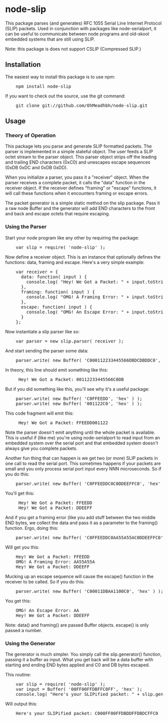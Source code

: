 # node-slip

This package parses (and generates) RFC 1055 Serial Line Internet Protocol
(SLIP) packets. Used in conjunction with packages like node-serialport, it
can be useful to communicate between node programs and old-skool embedded
systems that are still using SLIP.

Note: this package is does not support CSLIP (Compressed SLIP.) 

## Installation

The easiest way to install this package is to use npm:

<pre>    npm install node-slip</pre>

If you want to check out the source, use the git command:

<pre>    git clone git://github.com/OhMeadhbh/node-slip.git</pre>

## Usage

### Theory of Operation

This package lets you parse and generate SLIP formatted packets. The parser
is implemented in a simple stateful object. The user feeds a SLIP octet stream
to the parser object. This parser object strips off the leading and trailing
END characters (0xC0) and unescapes escape sequences (0xDB 0xDC and 0xDB 0xDD).

When you initialize a parser, you pass it a "receiver" object. When the parser
receives a complete packet, it calls the "data" function in the receiver
object. If the receiver defines "framing" or "escape" functions, it will
call these functions when it encounters framing or escape errors.

The packet generator is a simple static method on the slip package. Pass it a
raw node Buffer and the generator will add END characters to the front and
back and escape octets that require escaping.

### Using the Parser

Start your node program like any other by requiring the package:

<pre>    var slip = require( 'node-slip' );</pre>

Now define a receiver object. This is an instance that optionally defines the
functions: data, framing and escape. Here's a very simple example:

<pre>    var receiver = {
      data: function( input ) {
        console.log( "Hey! We Got a Packet: " + input.toString( 'hex' ).toUpperCase() );
      },
      framing: function( input ) {
        console.log( "OMG! A Framing Error: " + input.toString( 'hex' ).toUpperCase() );
      },
      escape: function( input ) {
        console.log( "OMG! An Escape Error: " + input.toString( 16 ).toUpperCase() );
      }
    };</pre>

Now instantiate a slip parser like so:

<pre>    var parser = new slip.parser( receiver );</pre>

And start sending the parser some data:

<pre>    parser.write( new Buffer( 'C000112233445566DBDCDBDDC0', 'hex' ) );</pre>

In theory, this line should emit something like this:

<pre>     Hey! We Got a Packet: 00112233445566C0DB</pre>

But if you did something like this, you'll see why it's a useful package:

<pre>    parser.write( new Buffer( 'C0FFEEDD', 'hex' ) );
    parser.write( new Buffer( '001122C0', 'hex' ) );</pre>

This code fragment will emit this:

<pre>     Hey! We Got a Packet: FFEEDD001122</pre>

Note the parser doesn't emit anything until the whole packet is available. This
is useful if (like me) you're using node-serialport to read input from an
embedded system over the serial port and that embedded system doesn't always
give you complete packets.

Another fun thing that can happen is we get two (or more) SLIP packets in one
call to read the serial port. This sometimes happens if your packets are small
and you only process serial port input every NNN microseconds. So if you
do this:

<pre>    parser.write( new Buffer( 'C0FFEEDDC0C0DDEEFFC0', 'hex' ) );</pre>

You'll get this:

<pre>     Hey! We Got a Packet: FFEEDD
     Hey! We Got a Packet: DDEEFF</pre>

And if you get a framing error (like you add stuff between the two middle
END bytes, we collect the data and pass it as a parameter to the framing()
function. Ergo, doing this:

<pre>    parser.write( new Buffer( 'C0FFEEDDC0AA55A55AC0DDEEFFC0', 'hex' ) );</pre>

Will get you this:

<pre>    Hey! We Got a Packet: FFEEDD
    OMG! A Framing Error: AA55A55A
    Hey! We Got a Packet: DDEEFF</pre>

Mucking up an escape sequence will cause the escape() function in the
receiver to be called. So if you do this:

<pre>    parser.write( new Buffer( 'C00011DBAA1100C0', 'hex' ) );</pre>

You get this:
<pre>    OMG! An Escape Error: AA
    Hey! We Got a Packet: DDEEFF</pre>

Note: data() and framing() are passed Buffer objects. escape() is only passed
a number.

### Using the Generator

The generator is much simpler. You simply call the slip.generator() function,
passing it a buffer as input. What you get back will be a data buffer with
starting and ending END bytes applied and C0 and DB bytes escaped.

This routine:

<pre>    var slip = require( 'node-slip' );
    var input = Buffer( '00FF00FFDBFFC0FF', 'hex' );
    console.log( "Here's your SLIPified packet: " + slip.generator( input ).toString( 'hex' ).toUpperCase() );</pre>

Will output this:

<pre>    Here's your SLIPified packet: C000FF00FFDBDDFFDBDCFFC0</pre>

